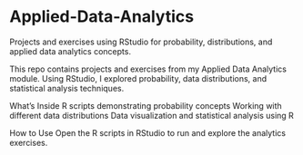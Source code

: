 # Applied-Data-Analytics
Projects and exercises using RStudio for probability, distributions, and applied data analytics concepts.

This repo contains projects and exercises from my Applied Data Analytics module. Using RStudio, I explored probability, data distributions, and statistical analysis techniques.

What’s Inside
R scripts demonstrating probability concepts
Working with different data distributions
Data visualization and statistical analysis using R

How to Use
Open the R scripts in RStudio to run and explore the analytics exercises.

